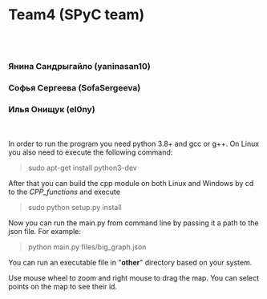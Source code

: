 # Team4 (SPyC team)
<br/><br/>
### Янина Сандрыгайло (yaninasan10)

### Софья Сергеева (SofaSergeeva)

### Илья Онищук (el0ny)

<br/><br/>
In order to run the program you need python 3.8+ and gcc or g++.
On Linux you also need to execute the following command:

>sudo apt-get install python3-dev

After that you can build the cpp module on both Linux and Windows by cd to the *CPP_functions* and execute

>sudo python setup.py install

Now you can run the main.py from command line by passing it a path to the json file. For example:

>python main.py files/big_graph.json

You can run an executable file in "**other**" directory based on your system. 

Use mouse wheel to zoom and right mouse to drag the map. You can select points on the map to see their id.
